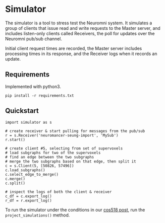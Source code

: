 # Simulator  
The simulator is a tool to stress test the Neuromni system. It simulates a 
group of clients that issue read and write requests to the Master server, and 
includes listen-only clients called Receivers, the poll for updates over 
the Neuromni pub/sub channel. 

Initial client request times are recorded, the 
Master server includes processing times in its response, and the Receiver logs 
when it records an update.

## Requirements
Implemented with python3.

```
pip install -r requirements.txt
```

## Quickstart
```
import simulator as s

# create receiver & start pulling for messages from the pub/sub
r = s.Receiver('neuromancer-seung-import', 'MySub')
r.start()

# create client #5, selecting from set of supervoxels
# load subgraphs for two of the supervoxels
# find an edge between the two subgraphs
# merge the two subgraphs based on that edge, then split it
c = s.Client(5, [50826, 57496]) 
c.load_subgraphs()
c.select_edge_to_merge()
c.merge()
c.split()

# inspect the logs of both the client & receiver
c_df = c.export_log()
r_df = r.export_log()
```

To run the simulator under the conditions in our [cos518 post](https://medium.com/@sven.dorkenwald/building-a-multi-user-platform-for-real-time-very-large-graph-editing-ee37268025ad), 
run the `project_simulations()` method.
